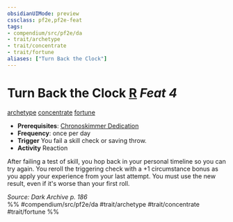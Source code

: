 ```yaml
---
obsidianUIMode: preview
cssclass: pf2e,pf2e-feat
tags:
- compendium/src/pf2e/da
- trait/archetype
- trait/concentrate
- trait/fortune
aliases: ["Turn Back the Clock"]
---
```

# Turn Back the Clock  [R](../../Rules/core-rulebook/chapter-9-playing-the-game.md#Actions "Reaction") *Feat 4*  
[archetype](../../Rules/traits/archetype.md)  [concentrate](../../Rules/traits/concentrate.md)  [fortune](../../Rules/traits/fortune.md)  

- **Prerequisites**: [Chronoskimmer Dedication](chronoskimmer-dedication-da.md)
- **Frequency**: once per day
- **Trigger** You fail a skill check or saving throw.
- **Activity** Reaction

After failing a test of skill, you hop back in your personal timeline so you can try again. You reroll the triggering check with a +1 circumstance bonus as you apply your experience from your last attempt. You must use the new result, even if it's worse than your first roll.

*Source: Dark Archive p. 186*  
%% #compendium/src/pf2e/da #trait/archetype #trait/concentrate #trait/fortune %%
